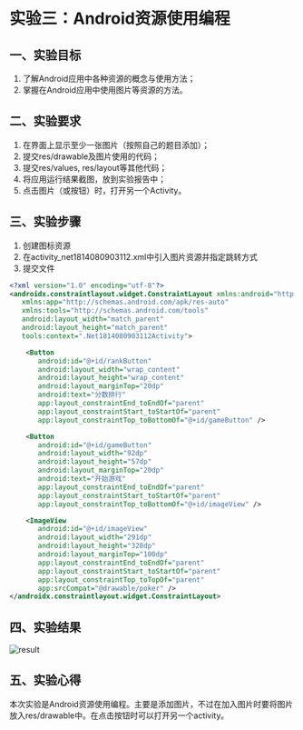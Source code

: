 # 实验三：Android资源使用编程

 ## 一、实验目标

 1. 了解Android应用中各种资源的概念与使用方法；
2. 掌握在Android应用中使用图片等资源的方法。

 ## 二、实验要求

 1. 在界面上显示至少一张图片（按照自己的题目添加）；
2. 提交res/drawable及图片使用的代码；
3. 提交res/values, res/layout等其他代码；
4. 将应用运行结果截图，放到实验报告中；
5. 点击图片（或按钮）时，打开另一个Activity。

 ## 三、实验步骤

 1. 创建图标资源
2. 在activity_net1814080903112.xml中引入图片资源并指定跳转方式
3. 提交文件

 ``` xml
<?xml version="1.0" encoding="utf-8"?>
<androidx.constraintlayout.widget.ConstraintLayout xmlns:android="http://schemas.android.com/apk/res/android"
    xmlns:app="http://schemas.android.com/apk/res-auto"
    xmlns:tools="http://schemas.android.com/tools"
    android:layout_width="match_parent"
    android:layout_height="match_parent"
    tools:context=".Net1814080903112Activity">

     <Button
        android:id="@+id/rankButton"
        android:layout_width="wrap_content"
        android:layout_height="wrap_content"
        android:layout_marginTop="20dp"
        android:text="分数排行"
        app:layout_constraintEnd_toEndOf="parent"
        app:layout_constraintStart_toStartOf="parent"
        app:layout_constraintTop_toBottomOf="@+id/gameButton" />

     <Button
        android:id="@+id/gameButton"
        android:layout_width="92dp"
        android:layout_height="57dp"
        android:layout_marginTop="20dp"
        android:text="开始游戏"
        app:layout_constraintEnd_toEndOf="parent"
        app:layout_constraintStart_toStartOf="parent"
        app:layout_constraintTop_toBottomOf="@+id/imageView" />

     <ImageView
        android:id="@+id/imageView"
        android:layout_width="291dp"
        android:layout_height="328dp"
        android:layout_marginTop="100dp"
        app:layout_constraintEnd_toEndOf="parent"
        app:layout_constraintStart_toStartOf="parent"
        app:layout_constraintTop_toTopOf="parent"
        app:srcCompat="@drawable/poker" />
</androidx.constraintlayout.widget.ConstraintLayout> 
 ```

 ## 四、实验结果

 ![result](D:\android-labs-2020\students\net1814080903112\3.png)

 ## 五、实验心得

 本次实验是Android资源使用编程。主要是添加图片，不过在加入图片时要将图片放入res/drawable中。在点击按钮时可以打开另一个activity。